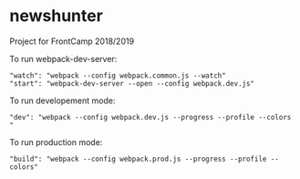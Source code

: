 # newshunter
Project for FrontCamp 2018/2019

To run webpack-dev-server:

    "watch": "webpack --config webpack.common.js --watch"
    "start": "webpack-dev-server --open --config webpack.dev.js"

To run developement mode: 
    
    "dev": "webpack --config webpack.dev.js --progress --profile --colors "
    
To run production mode: 
    
    "build": "webpack --config webpack.prod.js --progress --profile --colors"
